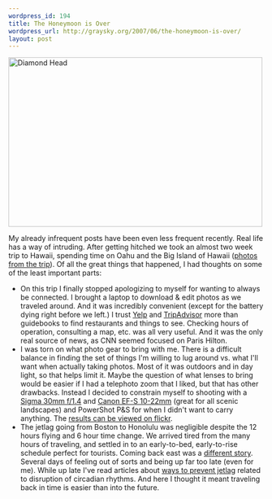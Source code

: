 ```yaml
--- 
wordpress_id: 194
title: The Honeymoon is Over
wordpress_url: http://graysky.org/2007/06/the-honeymoon-is-over/
layout: post
---
```

<div class="flickr-frame"><a href="http://www.flickr.com/photos/downtree/533886523/" title="Diamond Head"><img src="http://farm2.static.flickr.com/1106/533886523_43bdac7399.jpg" class="flickr-photo" width="500" height="333" alt="Diamond Head"/></a>
</div>

My already infrequent posts have been even less frequent recently. Real life has a way of intruding. After getting hitched we took an almost two week trip to Hawaii, spending time on Oahu and the Big Island of Hawaii (<a href="http://flickr.com/photos/downtree/sets/72157600320184883/">photos from the trip</a>). Of all the great things that happened, I had thoughts on some of the least important parts:

<ul>
<li>On this trip I finally stopped apologizing to myself for wanting to always be connected. I brought a laptop to download & edit photos as we traveled around. And it was incredibly convenient (except for the battery dying right before we left.) I trust <a href="http://www.yelp.com">Yelp</a> and <a href="http://www.tripadvisor.com">TripAdvisor</a> more than guidebooks to find restaurants and things to see. Checking hours of operation, consulting a map, etc. was all very useful. And it was the only real source of news, as CNN seemed focused on Paris Hilton.

<li>I was torn on what photo gear to bring with me. There is a difficult balance in finding the set of things I'm willing to lug around vs. what I'll want when actually taking photos. Most of it was outdoors and in day light, so that helps limit it. Maybe the question of what lenses to bring would be easier if I had a telephoto zoom that I liked, but that has other drawbacks. Instead I decided to constrain myself to shooting with a <a href="http://www.amazon.com/dp/B0007U0GZM/ref=nosim?tag=mikechampion">Sigma 30mm f/1.4</a> and <a href="http://www.amazon.com/dp/B0002Y5WXE/ref=nosim?tag=mikechampion">Canon EF-S 10-22mm</a> (great for all scenic landscapes) and PowerShot P&S for when I didn't want to carry anything. The <a href="http://flickr.com/photos/downtree/sets/72157600320184883/">results can be viewed on flickr</a>.

<li>The jetlag going from Boston to Honolulu was negligible despite the 12 hours flying and 6 hour time change. We arrived tired from the many hours of traveling, and settled in to an early-to-bed, early-to-rise schedule perfect for tourists. Coming back east was a <a href="http://www.gi.alaska.edu/ScienceForum/ASF12/1261.html">different story</a>. Several days of feeling out of sorts and being up far too late (even for me). While up late I've read articles about <a href="http://en.wikipedia.org/wiki/Jet_lag">ways to prevent jetlag</a> related to disruption of circadian rhythms. And here I thought it meant traveling back in time is easier than into the future.

</ul>
